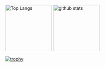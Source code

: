 <p align="left"> 
  <img alt="Top Langs" height="150px" src="https://github-readme-stats.vercel.app/api/top-langs/?username=713ikarosu&layout=compact&theme=cobalt&show_icons=true" />
  <img alt="github stats" height="150px" src="https://github-readme-stats.vercel.app/api?username=713ikarosu&layout=compact&theme=cobalt&show_icons=ture" />
</p>

[![trophy](https://github-profile-trophy.vercel.app/?username=713ikarosu&theme=onedark&column=7)](https://github.com/ryo-ma/github-profile-trophy)

<!--
**713ikarosu/713ikarosu** is a ✨ _special_ ✨ repository because its `README.md` (this file) appears on your GitHub profile.

Here are some ideas to get you started:

- 🔭 I’m currently working on ...
- 🌱 I’m currently learning ...
- 👯 I’m looking to collaborate on ...
- 🤔 I’m looking for help with ...
- 💬 Ask me about ...
- 📫 How to reach me: ...
- 😄 Pronouns: ...
- ⚡ Fun fact: ...
-->

